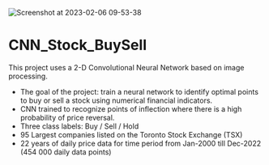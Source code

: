 ![Screenshot at 2023-02-06 09-53-38](https://user-images.githubusercontent.com/119459828/217019466-b483f0b7-0f12-48c7-b0f4-83282afa0036.png)
# CNN_Stock_BuySell
This project uses a 2-D Convolutional Neural Network based on image processing.


- The goal of the project: train a neural network to identify optimal points to buy or sell a stock using  numerical financial indicators.
- CNN trained to recognize points of inflection where there is a high probability of price reversal.  
- Three class labels: Buy / Sell / Hold  
- 95 Largest companies listed on the Toronto Stock Exchange (TSX)
- 22 years of daily price data for time period from Jan-2000 till Dec-2022 (454 000 daily data points)
